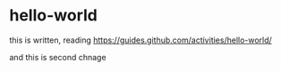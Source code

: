 # hello-world


this is written, reading https://guides.github.com/activities/hello-world/


and this is second chnage
